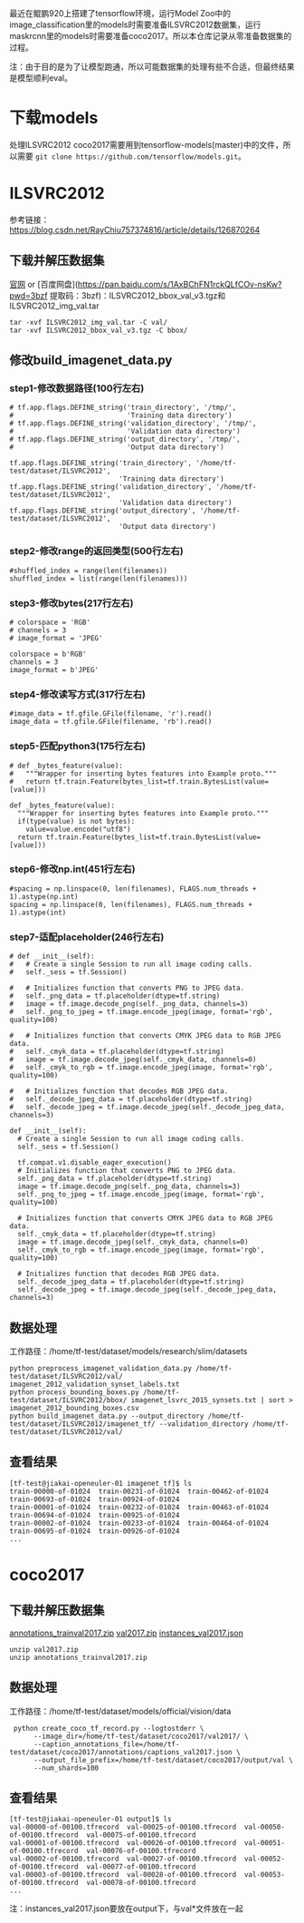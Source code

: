 最近在鲲鹏920上搭建了tensorflow环境，运行Model Zoo中的image_classification里的models时需要准备ILSVRC2012数据集，运行maskrcnn里的models时需要准备coco2017。所以本仓库记录从零准备数据集的过程。

注：由于目的是为了让模型跑通，所以可能数据集的处理有些不合适，但最终结果是模型顺利eval。

# 下载models

处理ILSVRC2012 coco2017需要用到tensorflow-models(master)中的文件，所以需要 `git clone https://github.com/tensorflow/models.git`。

# ILSVRC2012

参考链接：https://blog.csdn.net/RayChiu757374816/article/details/126870264

## 下载并解压数据集

[官网](https://image-net.org/index.php) or [百度网盘](https://pan.baidu.com/s/1AxBChFN1rckQLfCOv-nsKw?pwd=3bzf  提取码：3bzf)：ILSVRC2012_bbox_val_v3.tgz和ILSVRC2012_img_val.tar

```
tar -xvf ILSVRC2012_img_val.tar -C val/
tar -xvf ILSVRC2012_bbox_val_v3.tgz -C bbox/
```

## 修改build_imagenet_data.py

### step1-修改数据路径(100行左右)

```
# tf.app.flags.DEFINE_string('train_directory', '/tmp/',
#                            'Training data directory')
# tf.app.flags.DEFINE_string('validation_directory', '/tmp/',
#                            'Validation data directory')
# tf.app.flags.DEFINE_string('output_directory', '/tmp/',
#                            'Output data directory')

tf.app.flags.DEFINE_string('train_directory', '/home/tf-test/dataset/ILSVRC2012',
                           'Training data directory')
tf.app.flags.DEFINE_string('validation_directory', '/home/tf-test/dataset/ILSVRC2012',
                           'Validation data directory')
tf.app.flags.DEFINE_string('output_directory', '/home/tf-test/dataset/ILSVRC2012',
                           'Output data directory')
```

### step2-修改range的返回类型(500行左右)

```
#shuffled_index = range(len(filenames))
shuffled_index = list(range(len(filenames)))
```

### step3-修改bytes(217行左右)

```
# colorspace = 'RGB'
# channels = 3
# image_format = 'JPEG'

colorspace = b'RGB'
channels = 3
image_format = b'JPEG'
```

### step4-修改读写方式(317行左右)

```
#image_data = tf.gfile.GFile(filename, 'r').read()
image_data = tf.gfile.GFile(filename, 'rb').read()
```

### step5-匹配python3(175行左右)

```
# def _bytes_feature(value):
#   """Wrapper for inserting bytes features into Example proto."""
#   return tf.train.Feature(bytes_list=tf.train.BytesList(value=[value]))

def _bytes_feature(value):
  """Wrapper for inserting bytes features into Example proto."""
  if(type(value) is not bytes):
    value=value.encode("utf8")
  return tf.train.Feature(bytes_list=tf.train.BytesList(value=[value]))
```

### step6-修改np.int(451行左右)

```
#spacing = np.linspace(0, len(filenames), FLAGS.num_threads + 1).astype(np.int)
spacing = np.linspace(0, len(filenames), FLAGS.num_threads + 1).astype(int)
```

### step7-适配placeholder(246行左右)

```
# def __init__(self):
#   # Create a single Session to run all image coding calls.
#   self._sess = tf.Session()
  
#   # Initializes function that converts PNG to JPEG data.
#   self._png_data = tf.placeholder(dtype=tf.string)
#   image = tf.image.decode_png(self._png_data, channels=3)
#   self._png_to_jpeg = tf.image.encode_jpeg(image, format='rgb', quality=100)

#   # Initializes function that converts CMYK JPEG data to RGB JPEG data.
#   self._cmyk_data = tf.placeholder(dtype=tf.string)
#   image = tf.image.decode_jpeg(self._cmyk_data, channels=0)
#   self._cmyk_to_rgb = tf.image.encode_jpeg(image, format='rgb', quality=100)

#   # Initializes function that decodes RGB JPEG data.
#   self._decode_jpeg_data = tf.placeholder(dtype=tf.string)
#   self._decode_jpeg = tf.image.decode_jpeg(self._decode_jpeg_data, channels=3)

def __init__(self):
  # Create a single Session to run all image coding calls.
  self._sess = tf.Session()

  tf.compat.v1.disable_eager_execution()
  # Initializes function that converts PNG to JPEG data.
  self._png_data = tf.placeholder(dtype=tf.string)
  image = tf.image.decode_png(self._png_data, channels=3)
  self._png_to_jpeg = tf.image.encode_jpeg(image, format='rgb', quality=100)

  # Initializes function that converts CMYK JPEG data to RGB JPEG data.
  self._cmyk_data = tf.placeholder(dtype=tf.string)
  image = tf.image.decode_jpeg(self._cmyk_data, channels=0)
  self._cmyk_to_rgb = tf.image.encode_jpeg(image, format='rgb', quality=100)

  # Initializes function that decodes RGB JPEG data.
  self._decode_jpeg_data = tf.placeholder(dtype=tf.string)
  self._decode_jpeg = tf.image.decode_jpeg(self._decode_jpeg_data, channels=3)
```

## 数据处理

工作路径：/home/tf-test/dataset/models/research/slim/datasets

```
python preprocess_imagenet_validation_data.py /home/tf-test/dataset/ILSVRC2012/val/ imagenet_2012_validation_synset_labels.txt
python process_bounding_boxes.py /home/tf-test/dataset/ILSVRC2012/bbox/ imagenet_lsvrc_2015_synsets.txt | sort > imagenet_2012_bounding_boxes.csv
python build_imagenet_data.py --output_directory /home/tf-test/dataset/ILSVRC2012/imagenet_tf/ --validation_directory /home/tf-test/dataset/ILSVRC2012/val/
```

## 查看结果

```
[tf-test@jiakai-openeuler-01 imagenet_tf]$ ls
train-00000-of-01024  train-00231-of-01024  train-00462-of-01024  train-00693-of-01024  train-00924-of-01024
train-00001-of-01024  train-00232-of-01024  train-00463-of-01024  train-00694-of-01024  train-00925-of-01024
train-00002-of-01024  train-00233-of-01024  train-00464-of-01024  train-00695-of-01024  train-00926-of-01024
...
```

# coco2017

## 下载并解压数据集

[annotations_trainval2017.zip](http://images.cocodataset.org/annotations/annotations_trainval2017.zip) [val2017.zip](http://images.cocodataset.org/zips/val2017.zip) [instances_val2017.json](https://github.com/eembc/mlmark/blob/main/datasets/COCO2017/annotations/instances_val2017.json)

```
unzip val2017.zip
unzip annotations_trainval2017.zip
```

## 数据处理

工作路径：/home/tf-test/dataset/models/official/vision/data

```
 python create_coco_tf_record.py --logtostderr \
      --image_dir=/home/tf-test/dataset/coco2017/val2017/ \
      --caption_annotations_file=/home/tf-test/dataset/coco2017/annotations/captions_val2017.json \
      --output_file_prefix=/home/tf-test/dataset/coco2017/output/val \
      --num_shards=100
```

## 查看结果

```
[tf-test@jiakai-openeuler-01 output]$ ls
val-00000-of-00100.tfrecord  val-00025-of-00100.tfrecord  val-00050-of-00100.tfrecord  val-00075-of-00100.tfrecord
val-00001-of-00100.tfrecord  val-00026-of-00100.tfrecord  val-00051-of-00100.tfrecord  val-00076-of-00100.tfrecord
val-00002-of-00100.tfrecord  val-00027-of-00100.tfrecord  val-00052-of-00100.tfrecord  val-00077-of-00100.tfrecord
val-00003-of-00100.tfrecord  val-00028-of-00100.tfrecord  val-00053-of-00100.tfrecord  val-00078-of-00100.tfrecord
...
```

注：instances_val2017.json要放在output下，与val*文件放在一起
